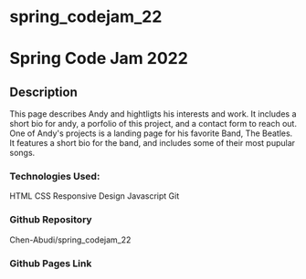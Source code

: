 # spring_codejam_22

# Spring Code Jam 2022

## Description

This page describes Andy and hightligts his interests and work. It includes a short bio for andy, a porfolio of this project, and a contact form to reach out. One of Andy's projects is a landing page for his favorite Band, The Beatles. It features a short bio for the band, and includes some of their most pupular songs.

### Technologies Used:

HTML
CSS
Responsive Design
Javascript
Git

### Github Repository

Chen-Abudi/spring_codejam_22

### Github Pages Link
